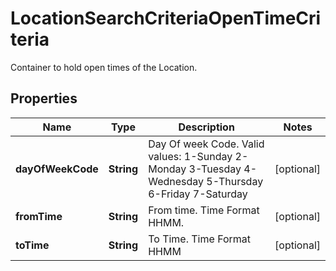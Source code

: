 

# LocationSearchCriteriaOpenTimeCriteria

Container to hold open times of the Location.

## Properties

| Name | Type | Description | Notes |
|------------ | ------------- | ------------- | -------------|
|**dayOfWeekCode** | **String** | Day Of week Code. Valid values: 1-Sunday 2-Monday 3-Tuesday 4-Wednesday 5-Thursday 6-Friday 7-Saturday |  [optional] |
|**fromTime** | **String** | From time. Time Format HHMM. |  [optional] |
|**toTime** | **String** | To Time. Time Format HHMM |  [optional] |



